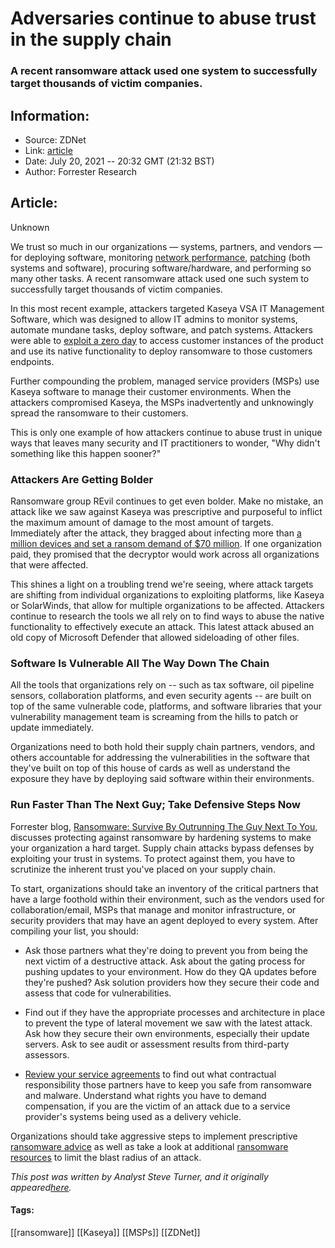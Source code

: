 # Adversaries continue to abuse trust in the supply chain
### A recent ransomware attack used one system to successfully target thousands of victim companies.

## Information:
+ Source: ZDNet
+ Link: [article](https://www.zdnet.com/article/adversaries-continue-to-abuse-trust-in-the-supply-chain/)
+ Date: July 20, 2021 -- 20:32 GMT (21:32 BST)
+ Author: Forrester Research


## Article:
Unknown

We trust so much in our organizations — systems, partners, and vendors — for deploying software, monitoring [network performance](https://www.npr.org/2021/04/16/985439655/a-worst-nightmare-cyberattack-the-untold-story-of-the-solarwinds-hack), [patching](https://www.wsj.com/articles/one-year-after-notpetya-companies-still-wrestle-with-financial-impacts-1530095906) (both systems and software), procuring software/hardware, and performing so many other tasks. A recent ransomware attack used one such system to successfully target thousands of victim companies.  


In this most recent example, attackers targeted Kaseya VSA IT Management Software, which was designed to allow IT admins to monitor systems, automate mundane tasks, deploy software, and patch systems. Attackers were able to [exploit a zero day](https://helpdesk.kaseya.com/hc/en-gb/articles/4403584098961) to access customer instances of the product and use its native functionality to deploy ransomware to those customers endpoints.

Further compounding the problem, managed service providers (MSPs) use Kaseya software to manage their customer environments. When the attackers compromised Kaseya, the MSPs inadvertently and unknowingly spread the ransomware to their customers.  

This is only one example of how attackers continue to abuse trust in unique ways that leaves many security and IT practitioners to wonder, "Why didn't something like this happen sooner?" 

### **Attackers Are Getting Bolder**

Ransomware group REvil continues to get even bolder. Make no mistake, an attack like we saw against Kaseya was prescriptive and purposeful to inflict the maximum amount of damage to the most amount of targets. Immediately after the attack, they bragged about infecting more than [a million devices and set a ransom demand of $70 million](https://www.theverge.com/2021/7/5/22564054/ransomware-revil-kaseya-coop). If one organization paid, they promised that the decryptor would work across all organizations that were affected.  

This shines a light on a troubling trend we're seeing, where attack targets are shifting from individual organizations to exploiting platforms, like Kaseya or SolarWinds, that allow for multiple organizations to be affected. Attackers continue to research the tools we all rely on to find ways to abuse the native functionality to effectively execute an attack. This latest attack abused an old copy of Microsoft Defender that allowed sideloading of other files.  

### **Software Is Vulnerable All The Way Down The Chain**

All the tools that organizations rely on -- such as tax software, oil pipeline sensors, collaboration platforms, and even security agents -- are built on top of the same vulnerable code, platforms, and software libraries that your vulnerability management team is screaming from the hills to patch or update immediately.  






Organizations need to both hold their supply chain partners, vendors, and others accountable for addressing the vulnerabilities in the software that they've built on top of this house of cards as well as understand the exposure they have by deploying said software within their environments. 

### **Run Faster Than The Next Guy; Take Defensive Steps Now**

Forrester blog, [Ransomware: Survive By Outrunning The Guy Next To You](https://go.forrester.com/blogs/ransomware-survive-by-outrunning-the-guy-next-to-you/?utm_source=zdnet&utm_medium=pr&utm_campaign=sr), discusses protecting against ransomware by hardening systems to make your organization a hard target. Supply chain attacks bypass defenses by exploiting your trust in systems. To protect against them, you have to scrutinize the inherent trust you've placed on your supply chain.  

To start, organizations should take an inventory of the critical partners that have a large foothold within their environment, such as the vendors used for collaboration/email, MSPs that manage and monitor infrastructure, or security providers that may have an agent deployed to every system. After compiling your list, you should:  

* Ask those partners what they're doing to prevent you from being the next victim of a destructive attack. Ask about the gating process for pushing updates to your environment. How do they QA updates before they're pushed? Ask solution providers how they secure their code and assess that code for vulnerabilities.
* Find out if they have the appropriate processes and architecture in place to prevent the type of lateral movement we saw with the latest attack. Ask how they secure their own environments, especially their update servers. Ask to see audit or assessment results from third-party assessors.    

* [Review your service agreements](https://news.bloomberglaw.com/tech-and-telecom-law/supply-chain-hit-spurs-companies-to-rethink-vendor-relationships) to find out what contractual responsibility those partners have to keep you safe from ransomware and malware. Understand what rights you have to demand compensation, if you are the victim of an attack due to a service provider's systems being used as a delivery vehicle.    


Organizations should take aggressive steps to implement prescriptive [ransomware advice](https://go.forrester.com/blogs/ransomware-survive-by-outrunning-the-guy-next-to-you/?utm_source=zdnet&utm_medium=pr&utm_campaign=sr) as well as take a look at additional [ransomware resources](https://go.forrester.com/blogs/forresters-list-of-ransomware-resources/?utm_source=zdnet&utm_medium=pr&utm_campaign=sr) to limit the blast radius of an attack.  

*This post was written by Analyst Steve Turner, and it originally appeared*[*here*](https://go.forrester.com/blogs/using-our-tools-against-us-adversaries-continue-to-abuse-trust-in-the-supply-chain/?utm_source=zdnet&utm_medium=pr&utm_campaign=sr)*.*






#### Tags:
[[ransomware]] [[Kaseya]] [[MSPs]] [[ZDNet]]
